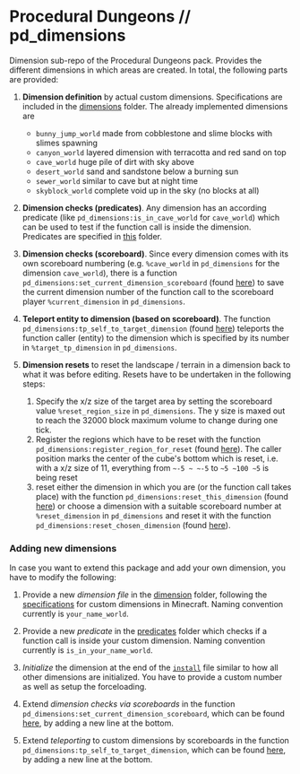 # Procedural Dungeons // pd_dimensions

Dimension sub-repo of the Procedural Dungeons pack. Provides the different dimensions in which areas are created. In total, the following parts are provided:

1. **Dimension definition** by actual custom dimensions. Specifications are included in the [dimensions](dimensions/) folder. The already implemented dimensions are
    - `bunny_jump_world` made from cobblestone and slime blocks with slimes spawning
    - `canyon_world` layered dimension with terracotta and red sand on top
    - `cave_world` huge pile of dirt with sky above
    - `desert_world` sand and sandstone below a burning sun
    - `sewer_world` similar to cave but at night time
    - `skyblock_world` complete void up in the sky (no blocks at all)

2. **Dimension checks (predicates)**. Any dimension has an according predicate (like `pd_dimensions:is_in_cave_world` for `cave_world`) which can be used to test if the function call is inside the dimension. Predicates are specified in [this](predicates/) folder.

3. **Dimension checks (scoreboard)**. Since every dimension comes with its own scoreboard numbering (e.g. `%cave_world` in `pd_dimensions` for the dimension `cave_world`), there is a function `pd_dimensions:set_current_dimension_scoreboard` (found [here](functions/set_current_dimension_scoreboard.mcfunction)) to save the current dimension number of the function call to the scoreboard player `%current_dimension` in `pd_dimensions`.

4. **Teleport entity to dimension (based on scoreboard)**. The function `pd_dimensions:tp_self_to_target_dimension` (found [here](functions/tp_self_to_target_dimension.mcfunction)) teleports the function caller (entity) to the dimension which is specified by its number in `%target_tp_dimension` in `pd_dimensions`.

5. **Dimension resets** to reset the landscape / terrain in a dimension back to what it was before editing. Resets have to be undertaken in the following steps:
    1. Specify the x/z size of the target area by setting the scoreboard value `%reset_region_size` in `pd_dimensions`. The y size is maxed out to reach the 32000 block maximum volume to change during one tick.
    2. Register the regions which have to be reset with the function `pd_dimensions:register_region_for_reset` (found [here](functions/register_region_for_reset.mcfunction)). The caller position marks the center of the cube's bottom which is reset, i.e. with a x/z size of 11, everything from `~-5 ~ ~-5` to `~5 ~100 ~5` is being reset
    3. reset either the dimension in which you are (or the function call takes place) with the function `pd_dimensions:reset_this_dimension` (found [here](functions/reset_this_dimension.mcfunction)) or choose a dimension with a suitable scoreboard number at `%reset_dimension` in `pd_dimensions` and reset it with the function `pd_dimensions:reset_chosen_dimension` (found [here](functions/reset_chosen_dimension.mcfunction)).



### Adding new dimensions

In case you want to extend this package and add your own dimension, you have to modify the following:

1. Provide a new *dimension file* in the [dimension](dimension/) folder, following the [specifications](https://minecraft.fandom.com/wiki/Custom_dimension) for custom dimensions in Minecraft. Naming convention currently is `your_name_world`.

2. Provide a new *predicate* in the [predicates](predicates/) folder which checks if a function call is inside your custom dimension. Naming convention currently is `is_in_your_name_world`.

3. *Initialize* the dimension at the end of the [`install`](functions/general_setup/install.mcfunction) file similar to how all other dimensions are initialized. You have to provide a custom number as well as setup the forceloading.

4. Extend *dimension checks via scoreboards* in the function `pd_dimensions:set_current_dimension_scoreboard`, which can be found [here](functions/set_current_dimension_scoreboard.mcfunction), by adding a new line at the bottom.

5. Extend *teleporting* to custom dimensions by scoreboards in the function `pd_dimensions:tp_self_to_target_dimension`, which can be found [here](functions/tp_self_to_target_dimension.mcfunction), by adding a new line at the bottom.
